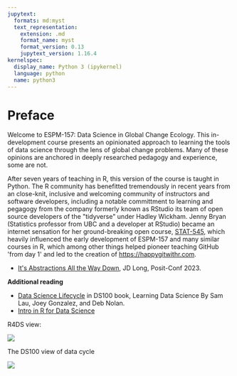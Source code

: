 ```yaml
---
jupytext:
  formats: md:myst
  text_representation:
    extension: .md
    format_name: myst
    format_version: 0.13
    jupytext_version: 1.16.4
kernelspec:
  display_name: Python 3 (ipykernel)
  language: python
  name: python3
---
```


# Preface

Welcome to ESPM-157: Data Science in Global Change Ecology. This in-development course presents an opinionated approach to learning the tools of data science through the lens of global change problems.  Many of these opinions are anchored in deeply researched pedagogy and experience, some are not.  

After seven years of teaching in R, this version of the course is taught in Python.  The R community has benefitted tremendously in recent years from an close-knit, inclusive and welcoming community of instructors and software developers, including a notable committment to learning and pegagogy from the company formerly known as RStudio its team of open source developers of the "tidyverse" under Hadley Wickham.  Jenny Bryan (Statistics professor from UBC and a developer at RStudio) became an internet sensation for her ground-breaking open course, [STAT-545](https://stat545.com/), which heavily influenced the early development of ESPM-157 and many similar courses in R, which among other things helped pioneer teaching GitHub 'from day 1' and led to the creation of <https://happygitwithr.com>.  


- [It's Abstractions All the Way Down](https://www.youtube.com/watch?v=Pa1PNfoOp-I), JD Long, Posit-Conf 2023.


**Additional reading**

- [Data Science Lifecycle](https://learningds.org/ch/01/lifecycle_intro.html) in DS100 book, Learning Data Science By Sam Lau, Joey Gonzalez, and Deb Nolan.
- [Intro in R for Data Science](https://r4ds.hadley.nz/intro)


R4DS view:

![](https://r4ds.hadley.nz/diagrams/data-science/base.png)

The DS100 view of data cycle

![](https://learningds.org/_images/ds-lifecycle.svg)
